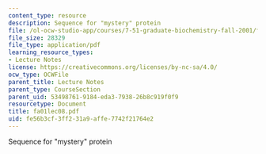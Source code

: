 ```yaml
---
content_type: resource
description: Sequence for "mystery" protein
file: /ol-ocw-studio-app/courses/7-51-graduate-biochemistry-fall-2001/fe56b3cf3ff231a9affe7742f21764e2_fa01lec08.pdf
file_size: 28329
file_type: application/pdf
learning_resource_types:
- Lecture Notes
license: https://creativecommons.org/licenses/by-nc-sa/4.0/
ocw_type: OCWFile
parent_title: Lecture Notes
parent_type: CourseSection
parent_uid: 53498761-9184-eda3-7938-26b8c919f0f9
resourcetype: Document
title: fa01lec08.pdf
uid: fe56b3cf-3ff2-31a9-affe-7742f21764e2
---
```

Sequence for "mystery" protein